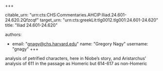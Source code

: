 +++


citable_urn: "urn:cts:CHS:Commentaries.AHCIP:Iliad.24.601-24.620.2Qfzcqf"
target_urn: "urn:cts:greekLit:tlg0012.tlg001:24.601-24.620"
title: "Iliad 24.601-24.620"

authors:
- email: "gnagy@chs.harvard.edu"
  name: "Gregory Nagy"
  username: "gnagy"
+++

<p>analysis of petrified characters, here in Niobe’s story, and Aristarchus’ analysis of 611 in the passage as Homeric but 614-617 as non-Homeric</p>